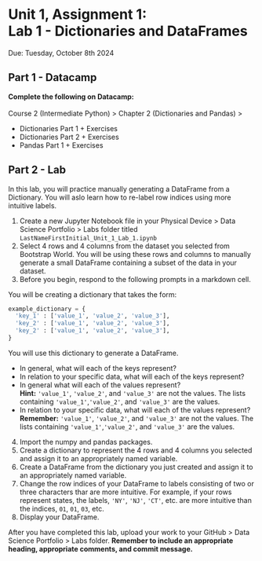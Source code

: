 # Unit 1, Assignment 1: <br> Lab 1 - Dictionaries and DataFrames
Due: Tuesday, October 8th 2024

## Part 1 - Datacamp

**Complete the following on Datacamp:**<br><br>
Course 2 (Intermediate Python) > Chapter 2 (Dictionaries and Pandas) > 
* Dictionaries Part 1 + Exercises
* Dictionaries Part 2 + Exercises
* Pandas Part 1 + Exercises

## Part 2 - Lab

In this lab, you will practice manually generating a DataFrame from a Dictionary.  You will aslo learn how to re-label row indices using more intuitive labels.

1.  Create a new Jupyter Notebook file in your Physical Device > Data Science Portfolio > Labs folder titled `LastNameFirstInitial_Unit_1_Lab_1.ipynb`
2.  Select 4 rows and 4 columns from the dataset you selected from Bootstrap World.  You will be using these rows and columns to manually generate a small DataFrame containing a subset of the data in your dataset.
3.  Before you begin, respond to the following prompts in a markdown cell.

You will be creating a dictionary that takes the form:

```python
example_dictionary = {
  'key_1' : ['value_1', 'value_2', 'value_3'],
  'key_2' : ['value_1', 'value_2', 'value_3'],
  'key_2' : ['value_1', 'value_2', 'value_3'],
}
```
You will use this dictionary to generate a DataFrame.

*  In general, what will each of the keys represent?
*  In relation to your specific data, what will each of the keys represent?
*  In general what will each of the values represent?<br>**Hint:** `'value_1'`, `'value_2'`, and `'value_3'` are not the values.  The lists containing `'value_1'`,`'value_2'`, and `'value_3'` are the values.
*  In relation to your specific data, what will  each of the values represent?<br>**Remember:** `'value_1'`, `'value_2'`, and `'value_3'` are not the values.  The lists containing `'value_1'`,`'value_2'`, and `'value_3'` are the values.
   
4.  Import the numpy and pandas packages.
5.  Create a dictionary to represent the 4 rows and 4 columns you selected and assign it to an appropriately named variable.
6.  Create a DataFrame from the dictionary you just created and assign it to an appropriately named variable.
7.  Change the row indices of your DataFrame to labels consisting of two or three characters thar are more intuitive.  For example, if your rows represent states, the labels, `'NY'`, `'NJ'`, `'CT'`, etc. are more intuitive than the indices, `01`, `01`, `03`, etc.
8.  Display your DataFrame.

After you have completed this lab, upload your work to your GitHub > Data Science Portfolio > Labs folder.  **Remember to include an appropriate heading, appropriate comments, and commit message.**
